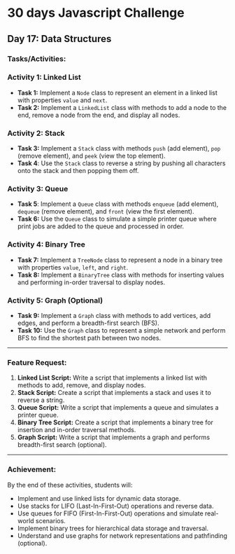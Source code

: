 # 30 days Javascript Challenge

## Day 17: Data Structures

### Tasks/Activities:

### Activity 1: Linked List

- **Task 1:** Implement a `Node` class to represent an element in a linked list with properties `value` and `next`.
- **Task 2:** Implement a `LinkedList` class with methods to add a node to the end, remove a node from the end, and display all nodes.

### Activity 2: Stack

- **Task 3:** Implement a `Stack` class with methods `push` (add element), `pop` (remove element), and `peek` (view the top element).
- **Task 4**: Use the `Stack` class to reverse a string by pushing all characters onto the stack and then popping them off.

### Activity 3: Queue

- **Task 5**: Implement a `Queue` class with methods `enqueue` (add element), `dequeue` (remove element), and `front` (view the first element).
- **Task 6:** Use the `Queue` class to simulate a simple printer queue where print jobs are added to the queue and processed in order.

### Activity 4: Binary Tree

- **Task 7:** Implement a `TreeNode` class to represent a node in a binary tree with properties `value`, `left`, and `right`.
- **Task 8:** Implement a `BinaryTree` class with methods for inserting values and performing in-order traversal to display nodes.

### Activity 5: Graph (Optional)

- **Task 9:** Implement a `Graph` class with methods to add vertices, add edges, and perform a breadth-first search (BFS).
- **Task 10:** Use the `Graph` class to represent a simple network and perform BFS to find the shortest path between two nodes.

---

### Feature Request:

1. **Linked List Script:** Write a script that implements a linked list with methods to add, remove, and display nodes.
2. **Stack Script:** Create a script that implements a stack and uses it to reverse a string.
3. **Queue Script:** Write a script that implements a queue and simulates a printer queue.
4. **Binary Tree Script:** Create a script that implements a binary tree for insertion and in-order traversal methods.
5. **Graph Script:** Write a script that implements a graph and performs breadth-first search (optional).

---

### Achievement:

By the end of these activities, students will:

- Implement and use linked lists for dynamic data storage.
- Use stacks for LIFO (Last-In-First-Out) operations and reverse data.
- Use queues for FIFO (First-In-First-Out) operations and simulate real-world scenarios.
- Implement binary trees for hierarchical data storage and traversal.
- Understand and use graphs for network representations and pathfinding (optional).